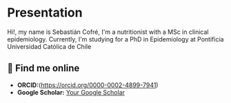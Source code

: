 # Presentation

Hi!, my name is Sebastián Cofré, I'm a nutritionist with a MSc in clinical epidemiology. Currently, I'm studying for a PhD in Epidemiology at Pontificia Universidad Católica de Chile


## 🔗 Find me online

- **ORCID:**(https://orcid.org/0000-0002-4899-7941)
- **Google Scholar:** [Your Google Scholar](https://scholar.google.com/citations?user=your-scholar-id)
